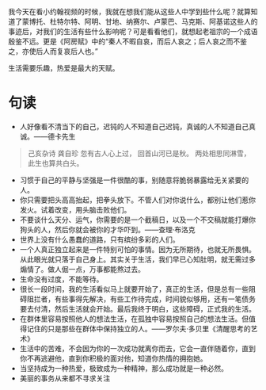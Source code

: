 我今天在看小约翰视频的时候，我就在想我们能从这些人中学到些什么呢？就算知道了蒙博托、杜特尔特、阿明、甘地、纳赛尔、卢蒙巴、马克斯、阿基诺这些人的事迹后，对我们的生活有些什么影响呢？可是看看他们，就想起老祖宗的一个成语殷鉴不远。更是《阿房赋》中的“秦人不暇自哀，而后人哀之；后人哀之而不鉴之，亦使后人而复哀后人也。”

生活需要乐趣，热爱是最大的天赋。

# 句读
- 人好像看不清当下的自己，迟钝的人不知道自己迟钝，真诚的人不知道自己真诚。——德卡先生

>己亥杂诗 龚自珍
>忽有古人心上过，
>回首山河已是秋。
>两处相思同淋雪，
>此生也算共白头。

- 习惯于自己的平静与坚强是一件很酷的事，别随意将脆弱暴露给无关紧要的人。
- 你只需要把头高高抬起，把拳头放下。不管人们对你说什么，都别让他们惹你发火。试着改变，用头脑击败他们。
- 不要谈什么天分、运气，你需要的是一个截稿日，以及一个不交稿就能打爆你狗头的人，然后你就会被你的才华吓到。——查理·布洛克
- 世界上没有什么愚蠢的道路，只有缤纷多彩的人们。
- 一个人真正独立起来是一件特别可怕的事情。因为无所期待，也就无所畏惧。从此眼光就只落于自己身上。其实关于生活，我们早已心知肚明，就无需过多煽情了。做人倔一点，万事都能熬过去。
- 生命没有过度，不能等待。
- 很长一段时间，我的生活看似马上就要开始了，真正的生活，但是总有一些阻碍阻拦者，有些事得先解决，有些工作待完成，时间貌似够用，还有一笔债务要去付清，然后生活就会开始。最后我终于明白，这些障碍，正式我的生活。
- 在群体里容易按照他人的想法生活，在孤独中容易按照自己的想法生活。但值得记住的只是那些在群体中保持独立的人。——罗尔夫·多贝里《清醒思考的艺术》
- 生活中的苦难，不会因为你的一次成功就离你而去，它会一直伴随着你，直到你不再逃避他，直到你积极的面对他，知道你热情的拥抱她。
- 当坚持成为一种热爱，极致成为一种精神，那么成功就是一种必然。
- 美丽的事务从来都不寻求关注

